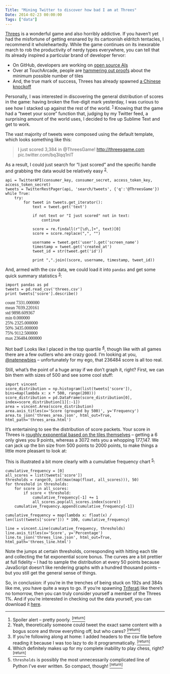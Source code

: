 ```yaml
---
Title: "Mining Twitter to discover how bad I am at Threes"
Date: 2014-02-23 00:00:00
Tags: ["data"]
---
```


<p><a href="http://asherv.com/threes/">Threes</a> is a wonderful game and also horribly addictive.  If you haven’t yet had the misfortune of getting ensnared by its cartoonish eldritch tentacles, I recommend it wholeheartedly.  While the game continues on its inexorable march to rob the productivity of nerdy types everywhere, you can tell that its already inspired a particular brand of developer fervor:</p>


<ul>
<li>On GitHub, developers are working on <a href="https://github.com/luin/Threes-AI">open source AIs</a></li>
<li>Over at TouchArcade, people are <a href="http://forums.toucharcade.com/showthread.php?p=3142161#post3142161">hammering out proofs</a> about the minimum possible number of tiles</li>
<li>And, the true mark of success, Threes has already spawned <a href="https://itunes.apple.com/app/id819357694?mt=8">a Chinese knockoff</a></li>
</ul>


<p>Personally, I was interested in discovering the general distribution of scores in the game: having broken the five-digit mark yesterday, I was curious to see how I stacked up against the rest of the world.  <sup class="footnote-ref" id="fnref:1"><a href="#fn:1" rel="footnote">1</a></sup>  Knowing that the game had a “tweet your score” function that, judging by my Twitter feed, a surprising amount of the world uses, I decided to fire up Sublime Text and get to work.</p>


<p>The vast majority of tweets were composed using the default template, which looks something like this:</p>


<blockquote>
<p>I just scored 3,384 in @ThreesGame! <a href="http://threesgame.com">http://threesgame.com</a>  pic.twitter.com/bq3lqq1nIT</p>
</blockquote>


<p>As a result, I could just search for “I just scored” and the specific handle and grabbing the data would be relatively easy <sup class="footnote-ref" id="fnref:2"><a href="#fn:2" rel="footnote">2</a></sup>.</p>


<pre><code>api = TwitterAPI(consumer_key, consumer_secret, access_token_key, access_token_secret)
tweets = TwitterRestPager(api, 'search/tweets', {'q':'@ThreesGame'})
while True:
    try:
        for tweet in tweets.get_iterator():
            text = tweet.get('text')

            if not text or "I just scored" not in text:
                continue

            score = re.findall(r"[\d\,]+", text)[0]
            score = score.replace(",", "")

            username = tweet.get('user').get('screen_name')
            timestamp = tweet.get('created_at')
            tweet_id = str(tweet.get('id'))

            print ",".join((score, username, timestamp, tweet_id))
</code></pre>


<p>And, armed with the csv data, we could load it into <code>pandas</code> and get some quick summary statistics <sup class="footnote-ref" id="fnref:3"><a href="#fn:3" rel="footnote">3</a></sup>:</p>


<pre><code>import pandas as pd
tweets = pd.read_csv('threes.csv')
print tweets['score'].describe()
</code></pre>


<div style="font-family: Inconsolata">
count      7331.000000 <br/>
mean       7039.220161<br/>
std        9898.609367<br/>
min           0.000000<br/>
25%        2325.000000<br/>
50%        3435.000000<br/>
75%        9112.500000<br/>
max      236484.000000
</div>


<p>Not bad!  Looks like I placed in the top quartile <sup class="footnote-ref" id="fnref:4"><a href="#fn:4" rel="footnote">4</a></sup>, though like with all games there are a few outliers who are crazy good.  I’m looking at you, <a href="https://twitter.com/natenewbie/status/437212351528321024">@natenewbies</a> – unfortunately for my ego, that 236484 score is all too real.</p>


<p>Still, what’s the point of a huge array if we don’t graph it, right?  First, we can bin them with sizes of 500 and see some cool stuff:</p>


<pre><code>import vincent
score_distribution = np.histogram(list(tweets['score']), bins=map(lambda x: x * 500, range(200)))
score_distribution = pd.DataFrame(score_distribution[0], index=score_distribution[1][:-1])
area = vincent.Area(score_distribution)
area.axis_titles(x='Score (grouped by 500)', y='Frequency')
area.to_json('threes_area.json', html_out=True, html_path='threes_area.html')
</code></pre>


<script charset="utf-8" src="http://d3js.org/d3.v3.min.js"></script>


<script src="http://d3js.org/topojson.v1.min.js"></script>


<script charset="utf-8" src="http://d3js.org/d3.geo.projection.v0.min.js"></script>


<script src="http://trifacta.github.com/vega/vega.js"></script>


<div class="vis" id="vis1"></div>


<script type="text/javascript">
// parse a spec and create a visualization view
function parse(spec) {
  vg.parse.spec(spec, function(chart) { chart({el:"#vis1"}).update(); });
}
parse("/static/threes_area.json");
</script>


<p>It’s entertaining to see the distribution of score packets.  Your score in Threes is <a href="http://bitsplitting.org/2014/02/11/threes-scoring/">roughly exponential based on the tiles themselves</a> – getting a 6 only gives you 9 points, whereas a 3072 nets you a whopping 177,147.  We can jack up the bin size from 500 points to 2000 points, to make things a little more pleasant to look at:</p>


<p></p>
<div class="vis" id="vis3"></div>


<script type="text/javascript">
// parse a spec and create a visualization view
function parse(spec) {
  vg.parse.spec(spec, function(chart) { chart({el:&ldquo;#vis3&rdquo;}).update(); });
}
parse(&ldquo;/static/threes_area2.json&rdquo;);
</script>


<p>This is illustrated a bit more clearly with a cumulative frequency chart <sup class="footnote-ref" id="fnref:5"><a href="#fn:5" rel="footnote">5</a></sup>:</p>


<pre><code>cumulative_frequency = [0]
all_scores = list(tweets['score'])
thresholds = range(0, int(max(map(float, all_scores))), 50)
for threshold in thresholds:
    for score in all_scores:
        if score &lt; threshold:
            cumulative_frequency[-1] += 1
            all_scores.pop(all_scores.index(score))
    cumulative_frequency.append(cumulative_frequency[-1])

cumulative_frequency = map(lambda x: float(x) / len(list(tweets['score'])) * 100, cumulative_frequency)

line = vincent.Line(cumulative_frequency, thresholds)
line.axis_titles(x='Score', y='Percentage')
line.to_json('threes_line.json', html_out=True, html_path='threes_line.html')
</code></pre>


<p></p>
<div class="vis" id="vis2"></div>


<script type="text/javascript">
// parse a spec and create a visualization view
function parse(spec) {
  vg.parse.spec(spec, function(chart) { chart({el:&ldquo;#vis2&rdquo;}).update(); });
}
parse(&ldquo;/static/threes_line.json&rdquo;);
</script>


<p>Note the jumps at certain thresholds, corresponding with hitting each tile and collecting the fat exponential score bonus.  The curves are a bit prettier at full fidelity – I had to sample the distribution at every 50 points because JavaScript doesn’t like rendering graphs with a hundred thousand points – but you still get the general sense of things.</p>


<p>So, in conclusion: if you’re in the trenches of being stuck on 192s and 384s like me, you have quite a ways to go.  If you’re spawning <a href="https://twitter.com/triferatu">Triferati</a> like there’s no tomorrow, then you can truly consider yourself a member of the Threes 1%.  And if you’re interested in checking out the data yourself, you can download it <a href="/static/threes.csv">here</a>.</p>


<div class="footnotes">
<hr/>
<ol>
<li id="fn:1">Spoiler alert – pretty poorly.
 <a class="footnote-return" href="#fnref:1"><sup>[return]</sup></a></li>
<li id="fn:2">Yeah, theoretically someone could tweet the exact same content with a bogus score and throw everything off, but who cares?
 <a class="footnote-return" href="#fnref:2"><sup>[return]</sup></a></li>
<li id="fn:3">If you’re following along at home: I added headers to the csv file before reading it because I was too lazy to do it programmatically.
 <a class="footnote-return" href="#fnref:3"><sup>[return]</sup></a></li>
<li id="fn:4">Which definitely makes up for my complete inability to play chess, right?
 <a class="footnote-return" href="#fnref:4"><sup>[return]</sup></a></li>
<li id="fn:5"><code>thresholds</code> is possibly the most unnecessarily complicated line of Python I’ve ever written.  So compact, though!
 <a class="footnote-return" href="#fnref:5"><sup>[return]</sup></a></li>
</ol>
</div>
	